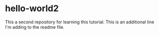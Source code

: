 # hello-world2
This a second repository for learning this tutorial.
This is an additional line I'm adding to the readme file.
